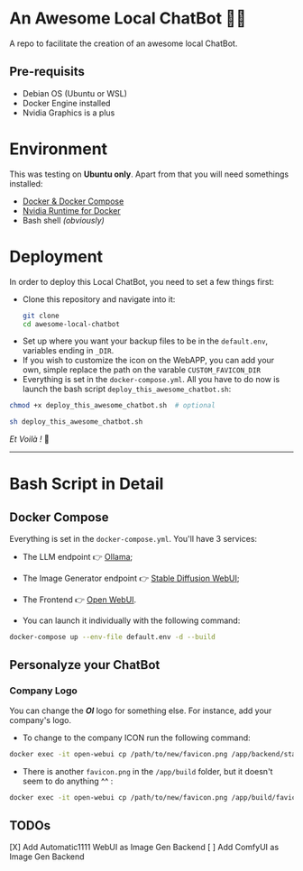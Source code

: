 # An Awesome Local ChatBot 🦾🤖
A repo to facilitate the creation of an awesome local ChatBot.

## Pre-requisits
- Debian OS (Ubuntu or WSL)
- Docker Engine installed
- Nvidia Graphics is a plus

# Environment
This was testing on **Ubuntu only**. Apart from that you will need somethings installed:

- [Docker & Docker Compose](https://docs.docker.com/desktop/install/ubuntu/)
- [Nvidia Runtime for Docker](https://docs.nvidia.com/datacenter/cloud-native/container-toolkit/latest/install-guide.html#installation)
- Bash shell _(obviously)_

# Deployment
In order to deploy this Local ChatBot, you need to set a few things first:
- Clone this repository and navigate into it:
  ```bash
  git clone 
  cd awesome-local-chatbot
  ```
- Set up where you want your backup files to be in the `default.env`, variables ending in `_DIR`.
- If you wish to customize the icon on the WebAPP, you can add your own, simple replace the path on the varable `CUSTOM_FAVICON_DIR`
- Everything is set in the `docker-compose.yml`. All you have to do now is launch the bash script `deploy_this_awesome_chatbot.sh`:
```bash
chmod +x deploy_this_awesome_chatbot.sh  # optional

sh deploy_this_awesome_chatbot.sh
```
_Et Voilà !_ 🎈
___

# Bash Script in Detail
## Docker Compose
Everything is set in the `docker-compose.yml`. You'll have 3 services:
  - The LLM endpoint 👉 [Ollama](https://ollama.com/library);
  - The Image Generator endpoint 👉 [Stable Diffusion WebUI](https://github.com/AUTOMATIC1111/stable-diffusion-webui);
  - The Frontend 👉 [Open WebUI](https://docs.openwebui.com/).

- You can launch it individually with the following command:
```bash
docker-compose up --env-file default.env -d --build
```

## Personalyze your ChatBot
### Company Logo
You can change the **_OI_** logo for something else. For instance, add your company's logo.
- To change to the company ICON run the following command:
```bash
docker exec -it open-webui cp /path/to/new/favicon.png /app/backend/static/favicon.png
```

- There is another `favicon.png` in the `/app/build` folder, but it doesn't seem to do anything ^^ :
```bash
docker exec -it open-webui cp /path/to/new/favicon.png /app/build/favicon.png
```

## TODOs
[X] Add Automatic1111 WebUI as Image Gen Backend
[ ] Add ComfyUI as Image Gen Backend